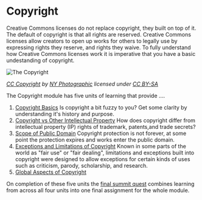 # Copyright

Creative Commons licenses do not replace copyright, they built on top of it. The default of copyright is that all rights are reserved. Creative Commons licenses allow creators to open up works for others to legally use by expressing rights they reserve, and rights they waive. To fully understand how Creative Commons licenses work it is imperative that you have a basic undestanding of copyright. 

![The Copyright](https://github.com/creativecommons/cc-cert-map/blob/master/img/core/copyright.jpg "Copyright")

*[CC Copyright](http://thebluediamondgallery.com/c/copyright.html) by [NY Photographic](http://nyphotographic.com/) licensed under [CC BY-SA](http://creativecommons.org/licenses/by-sa/3.0/)*


The Copyright module has five units of learning that provide ....

1. [Copyright Basics](basics.md) Is copyright a bit fuzzy to you? Get some clarity by understanding it's history and purpose.
2. [Copyright vs Other Intellectual Property](other-ip.md) How does copyright differ from intellectual property (IP) rights of trademark, patents,and trade secrets?
3. [Scope of Public Domain](public-domain.md) Copyright protection is not forever, at some point the protection expires and works enter the public domain. 
4. [Exceptions and Limitations of Copyright](exceptions-limitations.md) Known in some parts of the world as "fair use" or "fair dealing",  limitations and exceptions built into copyright were designed to allow exceptions for certain kinds of uses such as criticism, parody, scholarship, and research.
5. [Global Aspects of Copyright](global.md)


On completion of these five units the [final summit quest](copyright-summit-quest.md) combines learning from across all four units into one final assignment for the whole module.
